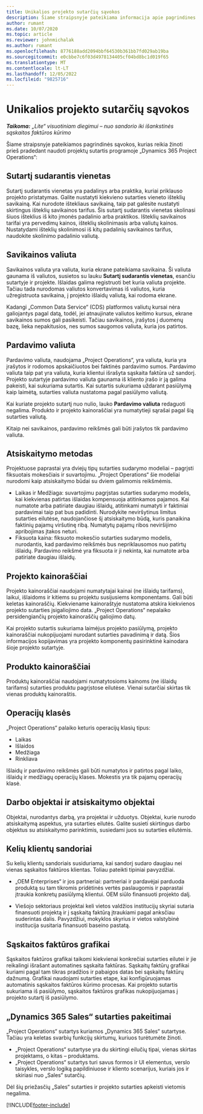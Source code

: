 ```yaml
---
title: Unikalios projekto sutarčių sąvokos
description: Šiame straipsnyje pateikiama informacija apie pagrindines projekto sutarčių sąvokas.
author: rumant
ms.date: 10/07/2020
ms.topic: article
ms.reviewer: johnmichalak
ms.author: rumant
ms.openlocfilehash: 8776188add2094bbf64530b361bb7fd029ab19ba
ms.sourcegitcommit: e0cbbe7c6f03d4978134405cf04bd8bc1d019f65
ms.translationtype: MT
ms.contentlocale: lt-LT
ms.lasthandoff: 12/05/2022
ms.locfileid: "9825716"
---
```

# <a name="concepts-unique-to-project-contracts"></a>Unikalios projekto sutarčių sąvokos

_**Taikoma:** „Lite“ visuotiniam diegimui – nuo sandorio iki išankstinės sąskaitos faktūros kūrimo_



Šiame straipsnyje pateikiamos pagrindinės sąvokos, kurias reikia žinoti prieš pradedant naudoti projektų sutartis programoje „Dynamics 365 Project Operations“:

## <a name="contracting-unit"></a>Sutartį sudarantis vienetas

Sutartį sudarantis vienetas yra padalinys arba praktika, kuriai priklauso projekto pristatymas. Galite nustatyti kiekvieno sutarties vieneto išteklių savikainą. Kai nurodote ištekliaus savikainą, taip pat galėsite nustatyti skirtingus išteklių savikainos tarifus. Šis sutartį sudarantis vienetas skolinasi šiuos išteklius iš kito įmonės padalinio arba praktikos. Išteklių savikainos tarifai yra pervedimų kainos, išteklių skolinimasis arba valiutų kainos. Nustatydami išteklių skolinimosi iš kitų padalinių savikainos tarifus, naudokite skolinimo padalinio valiutą.

## <a name="cost-currency"></a>Savikainos valiuta

Savikainos valiuta yra valiuta, kuria ekrane pateikiama savikaina. Ši valiuta gaunama iš valiutos, susietos su lauku **Sutartį sudarantis vienetas**, esančiu sutartyje ir projekte. Išlaidas galima registruoti bet kuria valiuta projekte. Tačiau tada nurodomas valiutos konvertavimas iš valiutos, kuria užregistruota savikaina, į projekto išlaidų valiutą, kai rodoma ekrane.

Kadangi „Common Data Service“ (CDS) platformos valiutų kursai nėra galiojantys pagal datą, todėl, jei atnaujinate valiutos keitimo kursus, ekrane savikainos sumos gali pasikeisti. Tačiau savikainos, įrašytos į duomenų bazę, lieka nepakitusios, nes sumos saugomos valiuta, kuria jos patirtos.

## <a name="sales-currency"></a>Pardavimo valiuta

Pardavimo valiuta, naudojama „Project Operations“, yra valiuta, kuria yra įrašytos ir rodomos apskaičiuotos bei faktinės pardavimo sumos. Pardavimo valiuta taip pat yra valiuta, kuria klientui išrašyta sąskaita faktūra už sandorį. Projekto sutartyje pardavimo valiuta gaunama iš kliento įrašo ir ją galima pakeisti, kai sukuriama sutartis. Kai sutartis sukuriama uždarant pasiūlymą kaip laimėtą, sutarties valiuta nustatoma pagal pasiūlymo valiutą.

Kai kuriate projekto sutartį nuo nulio, lauko **Pardavimo valiuta** redaguoti negalima. Produkto ir projekto kainoraščiai yra numatytieji sąrašai pagal šią sutarties valiutą.

Kitaip nei savikainos, pardavimo reikšmės gali būti įrašytos tik pardavimo valiuta.

## <a name="billing-method"></a>Atsiskaitymo metodas

Projektuose paprastai yra dviejų tipų sutarties sudarymo modeliai – pagrįsti fiksuotais mokesčiais ir suvartojimu. „Project Operations“ šie modeliai nurodomi kaip atsiskaitymo būdai su dviem galimomis reikšmėmis.

- Laikas ir Medžiaga: suvartojimu pagrįstas sutarties sudarymo modelis, kai kiekvienas patirtas išlaidas kompensuoja atitinkamos pajamos. Kai numatote arba patiriate daugiau išlaidų, atitinkami numatyti ir faktiniai pardavimai taip pat bus padidinti. Nurodykite neviršytinus limitus sutarties eilutėse, naudojančiose šį atsiskaitymo būdą, kuris panaikina faktinių pajamų viršutinę ribą. Numatytų pajamų ribos neviršijimo apribojimas įtakos neturi.
- Fiksuota kaina: fiksuoto mokesčio sutarties sudarymo modelis, nurodantis, kad pardavimo reikšmės bus nepriklausomos nuo patirtų išlaidų. Pardavimo reikšmė yra fiksuota ir ji nekinta, kai numatote arba patiriate daugiau išlaidų.

## <a name="project-price-lists"></a>Projekto kainoraščiai

Projekto kainoraščiai naudojami numatytajai kainai (ne išlaidų tarifams), laikui, išlaidoms ir kitiems su projektu susijusiems komponentams. Gali būti keletas kainoraščių. Kiekviename kainoraštyje nustatoma atskira kiekvienos projekto sutarties įsigaliojimo data. „Project Operations“ nepalaiko persidengiančių projekto kainoraščių galiojimo datų.

Kai projekto sutartis sukuriama laimėjus projekto pasiūlymą, projekto kainoraščiai nukopijuojami nurodant sutarties pavadinimą ir datą. Šios informacijos kopijavimas yra projekto komponentų pasirinktinė kainodara šioje projekto sutartyje.

## <a name="product-price-lists"></a>Produkto kainoraščiai

Produktų kainoraščiai naudojami numatytosioms kainoms (ne išlaidų tarifams) sutarties produktu pagrįstose eilutėse. Vienai sutarčiai skirtas tik vienas produktų kainoraštis.

## <a name="transaction-classes"></a>Operacijų klasės

„Project Operations“ palaiko keturis operacijų klasių tipus:

- Laikas
- Išlaidos
- Medžiaga
- Rinkliava

Išlaidų ir pardavimo reikšmės gali būti numatytos ir patirtos pagal laiko, išlaidų ir medžiagų operacijų klases. Mokestis yra tik pajamų operacijų klasė.

## <a name="work-entities-and-billing-entities"></a>Darbo objektai ir atsiskaitymo objektai

Objektai, nurodantys darbą, yra projektai ir užduotys. Objektai, kurie nurodo atsiskaitymą aspektus, yra sutarties eilutės. Galite susieti skirtingus darbo objektus su atsiskaitymo parinktimis, susiedami juos su sutarties eilutėmis.

## <a name="multi-customer-deals"></a>Kelių klientų sandoriai

Su kelių klientų sandoriais susiduriama, kai sandorį sudaro daugiau nei vienas sąskaitos faktūros klientas. Toliau pateikti tipiniai pavyzdžiai.

- „OEM Enterprises“ ir jos partneriai: partneriai ir pardavėjai parduoda produktą su tam tikromis pridėtinės vertės paslaugomis ir paprastai įtraukia konkretų pasiūlymą klientui. OEM siūlo finansuoti projekto dalį. 

- Viešojo sektoriaus projektai keli vietos valdžios institucijų skyriai sutaria finansuoti projektą ir į sąskaitą faktūrą įtraukiami pagal anksčiau suderintas dalis. Pavyzdžiui, mokyklos skyrius ir vietos valstybinė institucija susitaria finansuoti baseino pastatą.

## <a name="invoice-schedules"></a>Sąskaitos faktūros grafikai

Sąskaitos faktūros grafikai taikomi kiekvienai konkrečiai sutarties eilutei ir jie reikalingi išrašant automatines sąskaita faktūras. Sąskaitų faktūrų grafikai kuriami pagal tam tikras pradžios ir pabaigos datas bei sąskaitų faktūrų dažnumą. Grafikai naudojami sutarties etape, kai konfigūruojamas automatinis sąskaitos faktūros kūrimo procesas. Kai projekto sutartis sukuriama iš pasiūlymo, sąskaitos faktūros grafikas nukopijuojamas į projekto sutartį iš pasiūlymo.

## <a name="changes-from-the-dynamics-365-sales-contract"></a>„Dynamics 365 Sales“ sutarties pakeitimai

„Project Operations“ sutartys kuriamos „Dynamics 365 Sales“ sutartyse. Tačiau yra keletas svarbių funkcijų skirtumų, kuriuos turėtumėte žinoti.

- „Project Operations“ sutartyse yra du skirtingi eilučių tipai, vienas skirtas projektams, o kitas – produktams.
- „Project Operations“ sutartys turi savus formos ir UI elementus, verslo taisykles, verslo logiką papildiniuose ir kliento scenarijus, kuriais jos ir skiriasi nuo „Sales“ sutarčių.

Dėl šių priežasčių „Sales“ sutarties ir projekto sutarties apkeisti vietomis negalima.


[!INCLUDE[footer-include](../../includes/footer-banner.md)]
